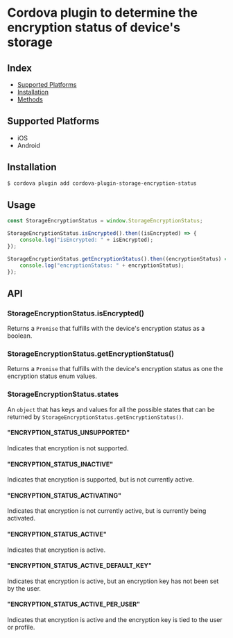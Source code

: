 # Cordova plugin to determine the encryption status of device's storage

<!--[![NPM version][npm-version]][npm-url] [![NPM downloads][npm-downloads]][npm-url]-->

## Index

<!-- MarkdownTOC levels="2" autolink="true" -->

-   [Supported Platforms](#supported-platforms)
-   [Installation](#installation)
-   [Methods](#methods)

<!-- /MarkdownTOC -->

## Supported Platforms

-   iOS
-   Android

## Installation

```bash
$ cordova plugin add cordova-plugin-storage-encryption-status
```

## Usage

```js
const StorageEncryptionStatus = window.StorageEncryptionStatus;

StorageEncryptionStatus.isEncrypted().then((isEncrypted) => {
    console.log("isEncrypted: " + isEncrypted);
});

StorageEncryptionStatus.getEncryptionStatus().then((encryptionStatus) => {
    console.log("encryptionStatus: " + encryptionStatus);
});
```

## API

### StorageEncryptionStatus.isEncrypted()

Returns a `Promise` that fulfills with the device's encryption status as a boolean.

### StorageEncryptionStatus.getEncryptionStatus()

Returns a `Promise` that fulfills with the device's encryption status as one the encryption status enum values.

### StorageEncryptionStatus.states

An `object` that has keys and values for all the possible states that can be returned by `StorageEncryptionStatus.getEncryptionStatus()`.

#### "ENCRYPTION_STATUS_UNSUPPORTED"

Indicates that encryption is not supported.

#### "ENCRYPTION_STATUS_INACTIVE"

Indicates that encryption is supported, but is not currently active.

#### "ENCRYPTION_STATUS_ACTIVATING"

Indicates that encryption is not currently active, but is currently being activated.

#### "ENCRYPTION_STATUS_ACTIVE"

Indicates that encryption is active.

#### "ENCRYPTION_STATUS_ACTIVE_DEFAULT_KEY"

Indicates that encryption is active, but an encryption key has not been set by the user.

#### "ENCRYPTION_STATUS_ACTIVE_PER_USER"

Indicates that encryption is active and the encryption key is tied to the user or profile.


[npm-url]: https://www.npmjs.com/package/cordova-plugin-storage-encryption-status
[npm-version]: https://img.shields.io/npm/v/cordova-plugin-storage-encryption-status.svg
[npm-downloads]: https://img.shields.io/npm/dm/cordova-plugin-storage-encryption-status.svg
